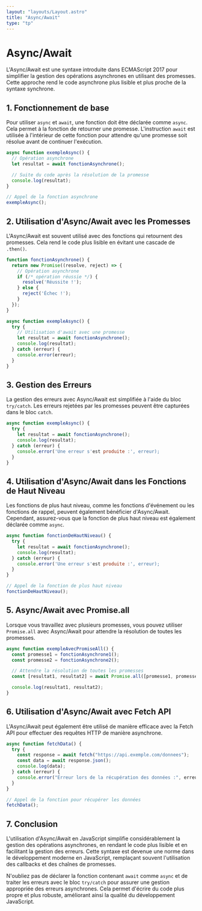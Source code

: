 ```yaml
---
layout: "layouts/Layout.astro"
title: "Async/Await"
type: "tp"
---
```


# Async/Await

L'Async/Await est une syntaxe introduite dans ECMAScript 2017 pour simplifier la gestion des opérations asynchrones en utilisant des promesses. Cette approche rend le code asynchrone plus lisible et plus proche de la syntaxe synchrone.

## 1. Fonctionnement de base

Pour utiliser `async` et `await`, une fonction doit être déclarée comme `async`. Cela permet à la fonction de retourner une promesse. L'instruction `await` est utilisée à l'intérieur de cette fonction pour attendre qu'une promesse soit résolue avant de continuer l'exécution.

```js
async function exempleAsync() {
  // Opération asynchrone
  let resultat = await fonctionAsynchrone();

  // Suite du code après la résolution de la promesse
  console.log(resultat);
}

// Appel de la fonction asynchrone
exempleAsync();
```

## 2. Utilisation d'Async/Await avec les Promesses

L'Async/Await est souvent utilisé avec des fonctions qui retournent des promesses. Cela rend le code plus lisible en évitant une cascade de `.then()`.

```js
function fonctionAsynchrone() {
  return new Promise((resolve, reject) => {
    // Opération asynchrone
    if (/* opération réussie */) {
      resolve('Réussite !');
    } else {
      reject('Échec !');
    }
  });
}

async function exempleAsync() {
  try {
    // Utilisation d'await avec une promesse
    let resultat = await fonctionAsynchrone();
    console.log(resultat);
  } catch (erreur) {
    console.error(erreur);
  }
}
```

## 3. Gestion des Erreurs

La gestion des erreurs avec Async/Await est simplifiée à l'aide du bloc `try/catch`. Les erreurs rejetées par les promesses peuvent être capturées dans le bloc `catch`.

```js
async function exempleAsync() {
  try {
    let resultat = await fonctionAsynchrone();
    console.log(resultat);
  } catch (erreur) {
    console.error('Une erreur s'est produite :', erreur);
  }
}
```

## 4. Utilisation d'Async/Await dans les Fonctions de Haut Niveau

Les fonctions de plus haut niveau, comme les fonctions d'événement ou les fonctions de rappel, peuvent également bénéficier d'Async/Await. Cependant, assurez-vous que la fonction de plus haut niveau est également déclarée comme `async`.

```js
async function fonctionDeHautNiveau() {
  try {
    let resultat = await fonctionAsynchrone();
    console.log(resultat);
  } catch (erreur) {
    console.error('Une erreur s'est produite :', erreur);
  }
}

// Appel de la fonction de plus haut niveau
fonctionDeHautNiveau();
```

## 5. Async/Await avec Promise.all

Lorsque vous travaillez avec plusieurs promesses, vous pouvez utiliser `Promise.all` avec Async/Await pour attendre la résolution de toutes les promesses.

```js
async function exempleAvecPromiseAll() {
  const promesse1 = fonctionAsynchrone1();
  const promesse2 = fonctionAsynchrone2();

  // Attendre la résolution de toutes les promesses
  const [resultat1, resultat2] = await Promise.all([promesse1, promesse2]);

  console.log(resultat1, resultat2);
}
```

## 6. Utilisation d'Async/Await avec Fetch API

L'Async/Await peut également être utilisé de manière efficace avec la Fetch API pour effectuer des requêtes HTTP de manière asynchrone.

```js
async function fetchData() {
  try {
    const response = await fetch("https://api.exemple.com/donnees");
    const data = await response.json();
    console.log(data);
  } catch (erreur) {
    console.error("Erreur lors de la récupération des données :", erreur);
  }
}

// Appel de la fonction pour récupérer les données
fetchData();
```

## 7. Conclusion

L'utilisation d'Async/Await en JavaScript simplifie considérablement la gestion des opérations asynchrones, en rendant le code plus lisible et en facilitant la gestion des erreurs. Cette syntaxe est devenue une norme dans le développement moderne en JavaScript, remplaçant souvent l'utilisation des callbacks et des chaînes de promesses.

N'oubliez pas de déclarer la fonction contenant `await` comme `async` et de traiter les erreurs avec le bloc `try/catch` pour assurer une gestion appropriée des erreurs asynchrones. Cela permet d'écrire du code plus propre et plus robuste, améliorant ainsi la qualité du développement JavaScript.
